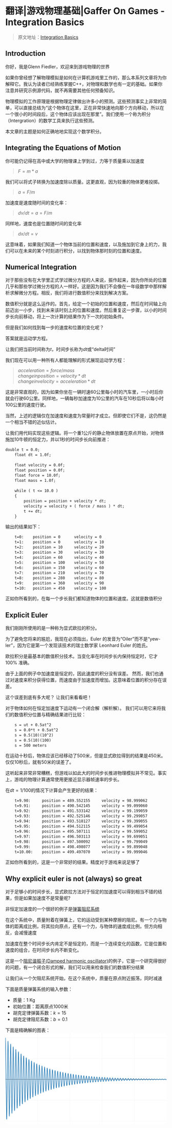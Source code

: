 # 翻译|游戏物理基础|Gaffer On Games - Integration Basics

> 原文地址：[Integration Basics](https://gafferongames.com/post/integration_basics/)

## Introduction
你好，我是Glenn Fiedler，欢迎来到游戏物理的世界

如果你曾经想了解物理模拟是如何在计算机游戏里工作的，那么本系列文章将为你解释它。我认为读者已经熟练掌握C++，对物理和数学也有一定的基础。如果你注意并研究示例源代码，就不再需要其他任何预备知识。

物理模拟的工作原理是根据物理定律做出许多小的预测。这些预测事实上非常的简单，可以直接总结为“这个物体在这里，正在非常快速地向那个方向移动，所以在一个很小的时间段后，这个物体应该出现在那里”。我们使用一个称为积分（Intergration）的数学工具来执行这些预测。

本文章的主题是如何正确地地实现这个数学积分。

## Integrating the Equations of Motion
你可能仍记得在高中或大学的物理课上学到过，力等于质量乘以加速度  
> $F = m * a$  
  
我们可以将式子转换为加速度除以质量。这更直观，因为较重的物体更难投掷。
> $a = F/m$ 

加速度是速度随时间的变化率：
> $dv/dt = a = F/m$

同样地，速度也是位置随时间的变化率
> $dx/dt = v$ 

这意味着，如果我们知道一个物体当前的位置和速度，以及施加到它身上的力，我们可以在未来的某个时刻进行积分，以找到物体那时刻的位置和速度。

## Numerical Integration
对于那些没有在大学里正式学过微分方程的人来说，振作起来，因为你所处的位置几乎和那些学过微分方程的人一样好。这是因为我们不会像在一年级数学中那样解析求解微分方程。相反，我们将进行数值积分来找到解决方案。

数值积分就是这么运作的。首先，给定一个初始的位置和速度，然后在时间轴上向前迈出一小步，找到未来该时刻上的位置和速度。然后重复这一步骤，以小的时间步长向前移动，将上一次计算的结果作为下一次的初始条件。

但是我们如何找到每一步的速度和位置的变化呢？

答案就是运动学方程。

让我们把当前时间称为$t$，时间步长称为$dt$或“delta时间”

我们现在可以用一种所有人都能理解的形式展现运动学方程：  
>$acceleration = force/mass$    
>$change in position = velocity * dt$   
>$change in velocity = acceleration * dt$   

这是非常直观的，因为如果你坐在一辆时速60公里每小时的汽车里，一小时后你就会行驶60公里。同样地，一辆每秒加速度为10公里的汽车在10秒后将以每小时100公里的速度行驶。

当然，上述的逻辑仅在加速度和速度为常量时才成立。但即使它们不是，这仍然是一个相当不错的近似估计。

让我们用代码实现这些逻辑。将一个重1公斤的静止物体放置在原点开始，对物体施加10牛顿的恒定力，并以1秒的时间步长向前推进：
```
double t = 0.0;
    float dt = 1.0f;

    float velocity = 0.0f;
    float position = 0.0f;
    float force = 10.0f;
    float mass = 1.0f;

    while ( t <= 10.0 )
    {
        position = position + velocity * dt;
        velocity = velocity + ( force / mass ) * dt;
        t += dt;
    }
```
输出的结果如下：
```
    t=0:    position = 0      velocity = 0
    t=1:    position = 0      velocity = 10
    t=2:    position = 10     velocity = 20
    t=3:    position = 30     velocity = 30
    t=4:    position = 60     velocity = 40
    t=5:    position = 100    velocity = 50
    t=6:    position = 150    velocity = 60
    t=7:    position = 210    velocity = 70
    t=8:    position = 280    velocity = 80
    t=9:    position = 360    velocity = 90
    t=10:   position = 450    velocity = 100
```
正如你所看到的，在每一个步长我们都知道物体的位置和速度。这就是数值积分

## Explicit Euler
我们刚刚所使用的是一种称为显式欧拉的积分。

为了避免您将来的尴尬，我现在必须指出，Euler 的发音为“Oiler”而不是“yew-ler”，因为它是第一个发现该技术的瑞士数学家 Leonhard Euler 的姓氏。

欧拉积分是最基本的数值积分技术。当变化率在时间步长内保持恒定时，它才 100% 准确。

由于上面的例子中加速度是恒定的，因此速度的积分没有误差。 然而，我们也通过对速度来积分获得位置，而速度由于加速度而增加。这意味着位置的积分存在误差。

这个误差到底有多大呢？ 让我们来看看吧！

对于物体如何在恒定加速度下运动有一个闭合解（解析解）。 我们可以用它来将我们的数值积分位置与精确结果进行比较：
```
    s = ut + 0.5at^2
    s = 0.0*t + 0.5at^2
    s = 0.5(10)(10^2)
    s = 0.5(10)(100)
    s = 500 meters
```

在运动十秒后，物体应该已经移动了500米，但是显式欧拉得到的结果是450米。仅仅10秒后，就有50米的误差了。

这听起来非常非常糟糕，但游戏以如此大的时间步长推进物理模拟并不常见。事实上，游戏的物理计算通常使用更接近显示器帧速率的步长。

在$dt=1/100$的情况下计算会产生更好的结果：
```
    t=9.90:     position = 489.552155     velocity = 98.999062
    t=9.91:     position = 490.542145     velocity = 99.099060
    t=9.92:     position = 491.533142     velocity = 99.199059
    t=9.93:     position = 492.525146     velocity = 99.299057
    t=9.94:     position = 493.518127     velocity = 99.399055
    t=9.95:     position = 494.512115     velocity = 99.499054
    t=9.96:     position = 495.507111     velocity = 99.599052
    t=9.97:     position = 496.503113     velocity = 99.699051
    t=9.98:     position = 497.500092     velocity = 99.799049
    t=9.99:     position = 498.498077     velocity = 99.899048
    t=10.00:    position = 499.497070     velocity = 99.999046
```

正如你所看到的，这是一个非常好的结果。精度对于游戏来说足够了

## Why explicit euler is not (always) so great
对于足够小的时间步长，显式欧拉方法对于恒定的加速度可以得到相当不错的结果，但是如果加速度不是常量呢?

非恒定加速度的一个很好的例子是[弹簧阻尼系统](https://ccrma.stanford.edu/CCRMA/Courses/152/vibrating_systems.html)

在这个系统中，质量附着在弹簧上，它的运动受到某种摩擦的阻尼。有一个力与物体的距离成比例，将其拉向原点，还有一个力，与物体的速度成比例，但方向相反，会减慢速度

加速度在整个时间步长内肯定不是恒定的，而是一个连续变化的函数，它是位置和速度的组合，在时间步长内不断变化。

这是一个[阻尼谐振子(Damped harmonic oscillator)](https://en.wikipedia.org/wiki/Harmonic_oscillator#Damped_harmonic_oscillator)的例子，它是一个研究得很好的问题，有一个闭合形式的解，我们可以用来检查我们的数值积分结果


让我们从一个欠阻尼系统开始，在这个系统中，质量在原点附近振荡，同时减速

下面是质量弹簧系统的输入参数：
- 质量：1 Kg
- 初始位置：距离原点1000米
- 胡克定律弹簧系数：$k=15$
- 胡克定律阻尼系数：$b=0.1$


下面是精确解的图表：
![extact_solution](interagtion/damped_extact_solution.png ':size=80%')